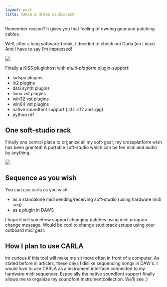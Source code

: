 ```yaml
---
layout: post
title: CARLA a dream studiorack
---
```

Remember reason? It gives you that feeling of owning gear and patching cables.

Well, after a long software-break, I decided to check out Carla (on Linux).
And I have to say I'm impressed!

<img src="{{ site.baseurl }}/public/img/carla1.png"/>

Finally a KISS pluginhost with *multi-platform* plugin-support:

* ladspa plugins
* lv2 plugins
* dssi synth plugins
* linux vst plugins
* win32 vst plugins
* win64 vst plugins
* native soundfont support (.sfz .sf2 and .gig)
* python rdf

## One soft-studio rack

Finally one central place to organize all my soft-gear, my crossplatform wish has been granted!
A portable soft-studio which can be fed midi and audio by anything.

<img src="{{ site.baseurl }}/public/img/carla2.png"/>

## Sequence as you wish

You can use carla as you wish:

* as a standalone midi sending/receiving soft-studio (using hardware midi seq)
* as a plugin in DAWS

I hope it will somehow support changing patches using midi program change message.
Would be cool to change studiorack setups using your outboard midi gear.

## How I plan to use CARLA

Im curious if this tool will make me sit more often in front of a computer.
As stated before in articles, these days I dislike sequencing songs in DAW's.
I would love to use CARLA as a instrument interface connected to my hardware midi sequencer.
Especially the native soundfont support finally allows me to organize my soundfont instrumentcollection.
We'll see :)
